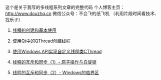 这个是关于我写的多线程系列文章的完整代码
个人博客主页： http://www.douzhq.cn
微信公众号：不会飞的纸飞机   （利用片段时间看技术、找乐子）

1. [线程的创建和基本使用](http://www.douzhq.cn/thread_create/)

2. [使用Qt中的QThread创建线程](http://www.douzhq.cn/thread_qthread/)

3. [使用Windows API实现自定义线程类CThread](http://www.douzhq.cn/thread_cthread/)

4. [线程的互斥和同步（1）- 原子操作与自旋锁](http://www.douzhq.cn/thread_atomic/)

5. [线程的互斥和同步（2）- Windows的临界区](http://www.douzhq.cn/thread_criticalsection/)

